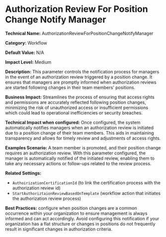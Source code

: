# Authorization Review For Position Change Notify Manager

**Technical Name:** AuthorizationReviewForPositionChangeNotifyManager

**Category:** Workflow

**Default Value:** N/A

**Impact Level:** Medium

**Description:** This parameter controls the notification process for managers in the event of an authorization review triggered by a position change. It ensures that managers are promptly informed when authorization reviews are started following changes in their team members' positions.

**Business Impact:** Streamlines the process of ensuring that access rights and permissions are accurately reflected following position changes, minimizing the risk of unauthorized access or insufficient permissions which could lead to operational inefficiencies or security breaches.

**Technical Impact when configured:** Once configured, the system automatically notifies managers when an authorization review is initiated due to a position change of their team members. This aids in maintaining transparency and allows for timely review and adjustments of access rights.

**Examples Scenario:** A team member is promoted, and their position change requires an authorization review. With this parameter configured, the manager is automatically notified of the initiated review, enabling them to take any necessary actions or follow-ups related to the review process.

**Related Settings:** 

- `AuthoirizationCertificationId` (to link the certification process with the authorization review id)
- `StartAuthoriztaionReviewBasedOnTemplate` (workflow action that initiates the authorization review process)

**Best Practices:** configure when position changes are a common occurrence within your organization to ensure management is always informed and can act accordingly. Avoid configuring this notification if your organization has a flat structure or changes in positions do not frequently result in significant changes in authorization criteria.